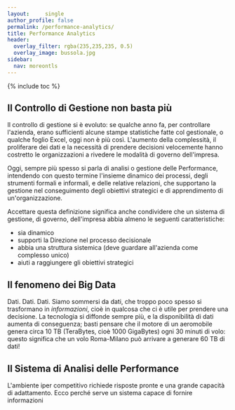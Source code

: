 ```yaml
---
layout:		single
author_profile: false
permalink: /performance-analytics/
title: Performance Analytics
header:
  overlay_filter: rgba(235,235,235, 0.5)
  overlay_image: bussola.jpg
sidebar:
  nav: moreontls  
---
```


{% include toc %}

## Il Controllo di Gestione non basta più   
Il controllo di gestione si è evoluto: se qualche anno fa, per controllare l'azienda, erano sufficienti alcune stampe statistiche fatte col gestionale, o qualche foglio Excel, oggi non è più così. L'aumento della complessità, il proliferare dei dati e la necessità di prendere decisioni velocemente hanno costretto le organizzazioni a rivedere le modalità di governo dell'impresa.   

Oggi, sempre più spesso si parla di analisi o gestione delle Performance, intendendo con questo termine l'insieme dinamico dei processi, degli strumenti formali e informali, e delle relative relazioni, che supportano la gestione nel conseguimento degli obiettivi strategici e di apprendimento di un'organizzazione.   

Accettare questa definizione significa anche condividere che un sistema di gestione, di governo, dell'impresa abbia almeno le seguenti caratteristiche:  

* sia dinamico
* supporti la Direzione nel processo decisionale
* abbia una struttura sistemica (deve guardare all'azienda come complesso unico)
* aiuti a raggiungere gli obiettivi strategici

## Il fenomeno dei Big Data  
Dati. Dati. Dati. Siamo sommersi da dati, che troppo poco spesso si trasformano in *informazioni*, cioè in qualcosa che ci è utile per prendere una decisione. La tecnologia si diffonde sempre più, e la disponibilità di dati aumenta di conseguenza; basti pensare che il motore di un aeromobile genera circa 10 TB (TeraBytes, cioè 1000 GigaBytes)  ogni 30 minuti di volo: questo significa che un volo Roma-Milano può arrivare a generare 60 TB di dati!  

## Il Sistema di Analisi delle Performance  
L'ambiente iper competitivo richiede risposte pronte e una grande capacità di adattamento. Ecco perché serve un sistema capace di fornire informazioni 


